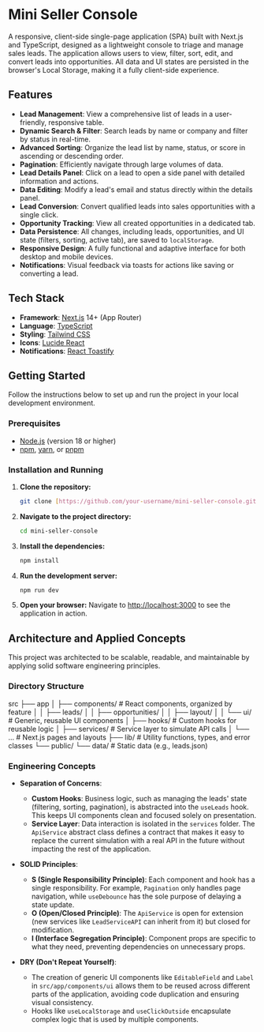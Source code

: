 # Mini Seller Console

A responsive, client-side single-page application (SPA) built with Next.js and TypeScript, designed as a lightweight console to triage and manage sales leads. The application allows users to view, filter, sort, edit, and convert leads into opportunities. All data and UI states are persisted in the browser's Local Storage, making it a fully client-side experience.

## Features

- **Lead Management**: View a comprehensive list of leads in a user-friendly, responsive table.
- **Dynamic Search & Filter**: Search leads by name or company and filter by status in real-time.
- **Advanced Sorting**: Organize the lead list by name, status, or score in ascending or descending order.
- **Pagination**: Efficiently navigate through large volumes of data.
- **Lead Details Panel**: Click on a lead to open a side panel with detailed information and actions.
- **Data Editing**: Modify a lead's email and status directly within the details panel.
- **Lead Conversion**: Convert qualified leads into sales opportunities with a single click.
- **Opportunity Tracking**: View all created opportunities in a dedicated tab.
- **Data Persistence**: All changes, including leads, opportunities, and UI state (filters, sorting, active tab), are saved to `localStorage`.
- **Responsive Design**: A fully functional and adaptive interface for both desktop and mobile devices.
- **Notifications**: Visual feedback via toasts for actions like saving or converting a lead.

## Tech Stack

- **Framework**: [Next.js](https://nextjs.org/) 14+ (App Router)
- **Language**: [TypeScript](https://www.typescriptlang.org/)
- **Styling**: [Tailwind CSS](https://tailwindcss.com/)
- **Icons**: [Lucide React](https://lucide.dev/)
- **Notifications**: [React Toastify](https://fkhadra.github.io/react-toastify/introduction)

## Getting Started

Follow the instructions below to set up and run the project in your local development environment.

### Prerequisites

- [Node.js](https://nodejs.org/) (version 18 or higher)
- [npm](https://www.npmjs.com/), [yarn](https://yarnpkg.com/), or [pnpm](https://pnpm.io/)

### Installation and Running

1. **Clone the repository:**

   ```bash
   git clone [https://github.com/your-username/mini-seller-console.git](https://github.com/your-username/mini-seller-console.git)
   ```

2. **Navigate to the project directory:**

   ```bash
   cd mini-seller-console
   ```

3. **Install the dependencies:**

   ```bash
   npm install
   ```

4. **Run the development server:**

   ```bash
   npm run dev
   ```

5. **Open your browser:**
   Navigate to [http://localhost:3000](http://localhost:3000) to see the application in action.

## Architecture and Applied Concepts

This project was architected to be scalable, readable, and maintainable by applying solid software engineering principles.

### Directory Structure

src
├── app
│ ├── components/ # React components, organized by feature
│ │ ├── leads/
│ │ ├── opportunities/
│ │ ├── layout/
│ │ └── ui/ # Generic, reusable UI components
│ ├── hooks/ # Custom hooks for reusable logic
│ ├── services/ # Service layer to simulate API calls
│ └── ... # Next.js pages and layouts
├── lib/ # Utility functions, types, and error classes
└── public/
└── data/ # Static data (e.g., leads.json)

### Engineering Concepts

- **Separation of Concerns**:

  - **Custom Hooks**: Business logic, such as managing the leads' state (filtering, sorting, pagination), is abstracted into the `useLeads` hook. This keeps UI components clean and focused solely on presentation.
  - **Service Layer**: Data interaction is isolated in the `services` folder. The `ApiService` abstract class defines a contract that makes it easy to replace the current simulation with a real API in the future without impacting the rest of the application.

- **SOLID Principles**:

  - **S (Single Responsibility Principle)**: Each component and hook has a single responsibility. For example, `Pagination` only handles page navigation, while `useDebounce` has the sole purpose of delaying a state update.
  - **O (Open/Closed Principle)**: The `ApiService` is open for extension (new services like `LeadServiceAPI` can inherit from it) but closed for modification.
  - **I (Interface Segregation Principle)**: Component props are specific to what they need, preventing dependencies on unnecessary props.

- **DRY (Don't Repeat Yourself)**:
  - The creation of generic UI components like `EditableField` and `Label` in `src/app/components/ui` allows them to be reused across different parts of the application, avoiding code duplication and ensuring visual consistency.
  - Hooks like `useLocalStorage` and `useClickOutside` encapsulate complex logic that is used by multiple components.

